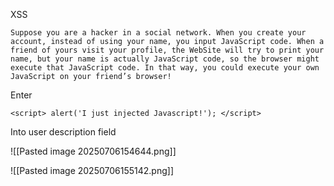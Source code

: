 XSS

`Suppose you are a hacker in a social network. When you create your account, instead of using your name, you input JavaScript code. When a friend of yours visit your profile, the WebSite will try to print your name, but your name is actually JavaScript code, so the browser might execute that JavaScript code. In that way, you could execute your own JavaScript on your friend’s browser!`


Enter 
````
<script> alert('I just injected Javascript!'); </script>
````
Into user description field

![[Pasted image 20250706154644.png]]

![[Pasted image 20250706155142.png]]

